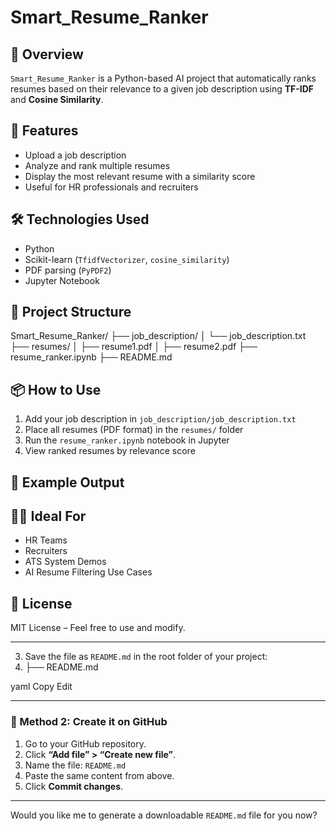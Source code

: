 # Smart_Resume_Ranker

## 📌 Overview
`Smart_Resume_Ranker` is a Python-based AI project that automatically ranks resumes based on their relevance to a given job description using **TF-IDF** and **Cosine Similarity**.

## 🚀 Features
- Upload a job description
- Analyze and rank multiple resumes
- Display the most relevant resume with a similarity score
- Useful for HR professionals and recruiters

## 🛠 Technologies Used
- Python
- Scikit-learn (`TfidfVectorizer`, `cosine_similarity`)
- PDF parsing (`PyPDF2`)
- Jupyter Notebook

## 📁 Project Structure
Smart_Resume_Ranker/
├── job_description/
│ └── job_description.txt
├── resumes/
│ ├── resume1.pdf
│ ├── resume2.pdf
├── resume_ranker.ipynb
├── README.md
## 📦 How to Use
1. Add your job description in `job_description/job_description.txt`
2. Place all resumes (PDF format) in the `resumes/` folder
3. Run the `resume_ranker.ipynb` notebook in Jupyter
4. View ranked resumes by relevance score

## 📌 Example Output

## 👩‍💼 Ideal For
- HR Teams
- Recruiters
- ATS System Demos
- AI Resume Filtering Use Cases

## 📃 License
MIT License – Feel free to use and modify.

---

3. Save the file as `README.md` in the root folder of your project:
4. ├── README.md

yaml
Copy
Edit

---

### 🔹 Method 2: Create it on GitHub

1. Go to your GitHub repository.
2. Click **“Add file” > “Create new file”**.
3. Name the file: `README.md`
4. Paste the same content from above.
5. Click **Commit changes**.

---

Would you like me to generate a downloadable `README.md` file for you now?
